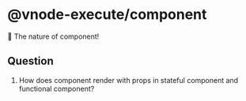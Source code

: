 # @vnode-execute/component

🚀 The nature of component!

## Question

1. How does component render with props in stateful component and functional component?
